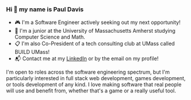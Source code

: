 ### Hi 👋 my name is Paul Davis
- 🎮 I'm a Software Engineer actively seeking out my next opportunity!
- 📖 I'm a junior at the University of Massachusetts Amherst studying Computer Science and Math.
- 📋 I'm also Co-President of a tech consulting club at UMass called BUILD UMass!
- 📬 Contact me at my [LinkedIn](https://www.linkedin.com/in/paul-c-davis/) or by the email on my profile!

I'm open to roles across the software engineering spectrum, but I'm particularly interested in full stack web development, games development, or tools development of any kind. I love making software that real people will use and benefit from, whether that's a game or a really useful tool.

<!--
**21pdavis/21pdavis** is a ✨ _special_ ✨ repository because its `README.md` (this file) appears on your GitHub profile.

Here are some ideas to get you started:

- 🔭 I’m currently working on ...
- 🌱 I’m currently learning ...
- 👯 I’m looking to collaborate on ...
- 🤔 I’m looking for help with ...
- 💬 Ask me about ...
- 📫 How to reach me: ...
- 😄 Pronouns: ...
- ⚡ Fun fact: ...
-->

